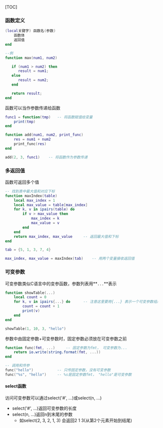 [TOC]

### 函数定义

```lua
(local关键字) 函数名(参数)
	函数体
	返回值
end

--例
function max(num1, num2)

   if (num1 > num2) then
      result = num1;
   else
      result = num2;
   end

   return result;
end
```

函数可以当作参数传递给函数

```lua
func1 = function(tmp)	-- 将函数赋值给变量
    print(tmp)
end

function add(num1, num2, print_func)
    res = num1 + num2
    print_func(res)
end

add(2, 3, func1)	-- 将函数作为参数传递
```

### 多返回值

函数可返回多个值

```lua
-- 找到表中最大值和对应下标
function maxIndex(table)
    local max_index = 1 
    local max_value = table[max_index]
    for k, v in ipairs(table) do
        if v > max_value then
            max_index = k 
            max_value = v 
        end 
    end 
    return max_index, max_value		-- 返回最大值和下标
end

tab = {5, 1, 3, 7, 4}

max_index, max_value = maxIndex(tab)	-- 用两个变量接收返回值
```

### 可变参数

可变参数类似C语言中的变参函数，参数列表用**`...`**表示

```lua
function showTable(...)
    local count = 0 
    for k, v in ipairs{...} do		-- 注意这里要用{...} 表示一个可变参数组成的数组
        count = count + 1 
        print(v)
    end 
end

showTable(1, 10, 3, "hello")
```

参数中由固定参数+可变参数时，固定参数必须放在可变参数之前

```lua
function func(fmt, ...)		-- 固定参数为fmt， 可变参数为...
    return io.write(string.format(fmt, ...))
end

-- 调用和传参
func("hello")			-- 只传固定参数，没有可变参数
func("%s", "hello")		-- %s是固定参数fmt， "hello"是可变参数
```

#### select函数

访问可变参数可以通过select('#', ...)或select(n, ...)

-   select('#', ...)返回可变参数的长度
-   select(n, ...)返回n到末尾的参数
    -   如select(2, 3, 2, 1, 3) 会返回2 1 3(从第2个元素开始到结尾)

